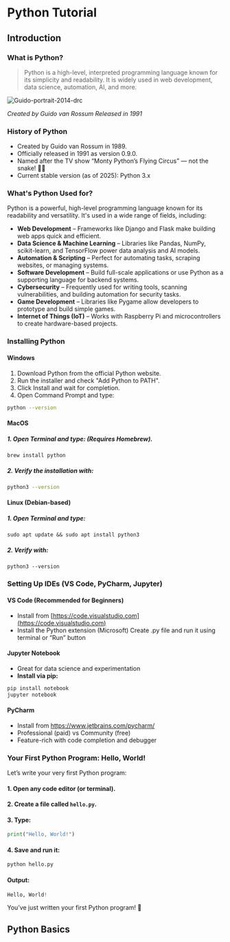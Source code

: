 # Python Tutorial
## Introduction
### What is Python?
> Python is a high-level, interpreted programming language known for its simplicity and readability. It is widely used in web development, data science, automation, AI, and more.

![Guido-portrait-2014-drc](https://github.com/user-attachments/assets/c223c4f8-e07e-4336-bc4f-3e4e1d470914)

*Created by Guido van Rossum*
*Released in 1991*

### History of Python
- Created by Guido van Rossum in 1989.
- Officially released in 1991 as version 0.9.0.
- Named after the TV show “Monty Python’s Flying Circus” — not the snake! 🐍😂
- Current stable version (as of 2025): Python 3.x

### What's Python Used for?
Python is a powerful, high-level programming language known for its readability and versatility. It's used in a wide range of fields, including:

- **Web Development** – Frameworks like Django and Flask make building web apps quick and efficient.
- **Data Science & Machine Learning** – Libraries like Pandas, NumPy, scikit-learn, and TensorFlow power data analysis and AI models.
- **Automation & Scripting** – Perfect for automating tasks, scraping websites, or managing systems.
- **Software Development** – Build full-scale applications or use Python as a supporting language for backend systems.
- **Cybersecurity** – Frequently used for writing tools, scanning vulnerabilities, and building automation for security tasks.
- **Game Development** – Libraries like Pygame allow developers to prototype and build simple games.
- **Internet of Things (IoT)** – Works with Raspberry Pi and microcontrollers to create hardware-based projects.

### Installing Python

#### Windows
1. Download Python from the official Python website.
2. Run the installer and check "Add Python to PATH".
3. Click Install and wait for completion.
4. Open Command Prompt and type:
```bash
python --version
```
#### MacOS
##### 1. Open Terminal and type: (Requires Homebrew).
```
brew install python
```
##### 2. Verify the installation with:
```bash
python3 --version
```

#### Linux (Debian-based)
##### 1. Open Terminal and type:
```
sudo apt update && sudo apt install python3
```
##### 2. Verify with:
```
python3 --version
```

### Setting Up IDEs (VS Code, PyCharm, Jupyter)
#### VS Code (Recommended for Beginners)
- Install from [https://code.visualstudio.com](https://code.visualstudio.com)
- Install the Python extension (Microsoft)
Create .py file and run it using terminal or “Run” button
#### Jupyter Notebook
- Great for data science and experimentation
- **Install via pip:**
```bash
pip install notebook
jupyter notebook
```
#### PyCharm
- Install from https://www.jetbrains.com/pycharm/
- Professional (paid) vs Community (free)
- Feature-rich with code completion and debugger

### Your First Python Program: Hello, World!
Let’s write your very first Python program:
#### 1. Open any code editor (or terminal).
#### 2. Create a file called `hello.py`.
#### 3. Type:
```python
print("Hello, World!")
```
#### 4. Save and run it:
```bash
python hello.py
```
#### Output:
```python
Hello, World!
```
You’ve just written your first Python program! 🎉

## Python Basics




